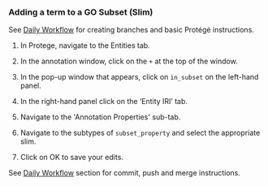 ### Adding a term to a GO Subset (Slim)

See [Daily Workflow](http://go-ontology.readthedocs.io/en/latest/index.html#updating-the-local-copy-of-the-ontology-with-git-pull) for creating branches and basic Protégé instructions. 

1.	In Protege, navigate to the Entities tab.

2.	In the annotation window, click on the ```+``` at the top of the window.

3.	In the pop-up window that appears, click on ```in_subset``` on the left-hand panel. 

4.	In the right-hand panel click on the ‘Entity IRI’ tab. 

5. Navigate to the 'Annotation Properties' sub-tab.

6.	Navigate to the subtypes of ```subset_property``` and select the appropriate slim.

7.	Click on OK to save your edits.

 
See [Daily Workflow](http://go-ontology.readthedocs.io/en/latest/index.html#committing-pushing-and-merging-your-changes-to-the-repository) section for commit, push and merge instructions. 
